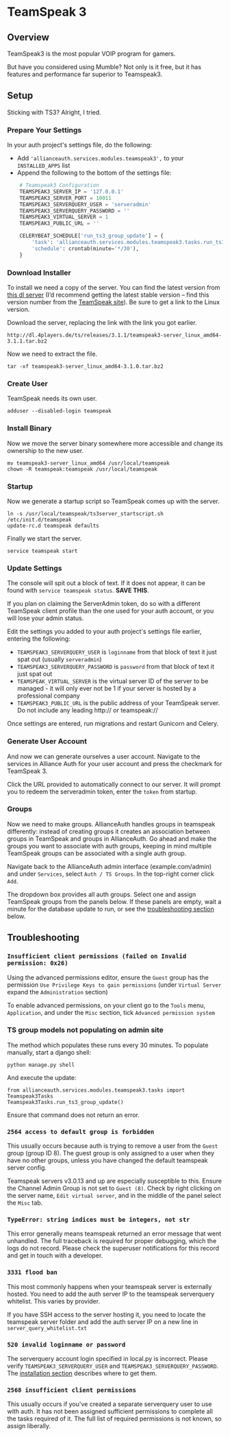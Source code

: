 # TeamSpeak 3

## Overview
TeamSpeak3 is the most popular VOIP program for gamers.

But have you considered using Mumble? Not only is it free, but it has features and performance far superior to Teamspeak3.

## Setup
Sticking with TS3? Alright, I tried.

### Prepare Your Settings
In your auth project's settings file, do the following:
 - Add `'allianceauth.services.modules.teamspeak3',` to your `INSTALLED_APPS` list
 - Append the following to the bottom of the settings file:

```python
    # Teamspeak3 Configuration
    TEAMSPEAK3_SERVER_IP = '127.0.0.1'
    TEAMSPEAK3_SERVER_PORT = 10011
    TEAMSPEAK3_SERVERQUERY_USER = 'serveradmin'
    TEAMSPEAK3_SERVERQUERY_PASSWORD = ''
    TEAMSPEAK3_VIRTUAL_SERVER = 1
    TEAMSPEAK3_PUBLIC_URL = ''

    CELERYBEAT_SCHEDULE['run_ts3_group_update'] = {
        'task': 'allianceauth.services.modules.teamspeak3.tasks.run_ts3_group_update',
        'schedule': crontab(minute='*/30'),
    }
```

### Download Installer
To install we need a copy of the server. You can find the latest version from [this dl server](http://dl.4players.de/ts/releases/) (I’d recommend getting the latest stable version – find this version number from the [TeamSpeak site](https://www.teamspeak.com/downloads#)). Be sure to get a link to the Linux version.

Download the server, replacing the link with the link you got earlier.

    http://dl.4players.de/ts/releases/3.1.1/teamspeak3-server_linux_amd64-3.1.1.tar.bz2

Now we need to extract the file.

    tar -xf teamspeak3-server_linux_amd64-3.1.0.tar.bz2

### Create User
TeamSpeak needs its own user.

    adduser --disabled-login teamspeak

### Install Binary
Now we move the server binary somewhere more accessible and change its ownership to the new user.

    mv teamspeak3-server_linux_amd64 /usr/local/teamspeak
    chown -R teamspeak:teamspeak /usr/local/teamspeak

### Startup
Now we generate a startup script so TeamSpeak comes up with the server.

    ln -s /usr/local/teamspeak/ts3server_startscript.sh /etc/init.d/teamspeak
    update-rc.d teamspeak defaults

Finally we start the server.

    service teamspeak start

### Update Settings
The console will spit out a block of text. If it does not appear, it can be found with `service teamspeak status`. **SAVE THIS**.

If you plan on claiming the ServerAdmin token, do so with a different TeamSpeak client profile than the one used for your auth account, or you will lose your admin status.

Edit the settings you added to your auth project's settings file earlier, entering the following:
 - `TEAMSPEAK3_SERVERQUERY_USER` is `loginname` from that block of text it just spat out (usually `serveradmin`)
 - `TEAMSPEAK3_SERVERQUERY_PASSWORD` is `password` from that block of text it just spat out
 - `TEAMSPEAK_VIRTUAL_SERVER` is the virtual server ID of the server to be managed - it will only ever not be 1 if your server is hosted by a professional company
 - `TEAMSPEAK3_PUBLIC_URL` is the public address of your TeamSpeak server. Do not include any leading http:// or teamspeak://

Once settings are entered, run migrations and restart Gunicorn and Celery.

### Generate User Account
And now we can generate ourselves a user account. Navigate to the services in Alliance Auth for your user account and press the checkmark for TeamSpeak 3.

Click the URL provided to automatically connect to our server. It will prompt you to redeem the serveradmin token, enter the `token` from startup.

### Groups

Now we need to make groups. AllianceAuth handles groups in teamspeak differently: instead of creating groups it creates an association between groups in TeamSpeak and groups in AllianceAuth. Go ahead and make the groups you want to associate with auth groups, keeping in mind multiple TeamSpeak groups can be associated with a single auth group.

Navigate back to the AllianceAuth admin interface (example.com/admin) and under `Services`, select `Auth / TS Groups`. In the top-right corner click `Add`.

The dropdown box provides all auth groups. Select one and assign TeamSpeak groups from the panels below. If these panels are empty, wait a minute for the database update to run, or see the [troubleshooting section](#ts-group-models-not-populating-on-admin-site) below.

## Troubleshooting

### `Insufficient client permissions (failed on Invalid permission: 0x26)`

Using the advanced permissions editor, ensure the `Guest` group has the permission `Use Privilege Keys to gain permissions` (under `Virtual Server` expand the `Administration` section)

To enable advanced permissions, on your client go to the `Tools` menu, `Application`, and under the `Misc` section, tick `Advanced permission system`

### TS group models not populating on admin site
The method which populates these runs every 30 minutes. To populate manually, start a django shell:

    python manage.py shell

And execute the update:

    from allianceauth.services.modules.teamspeak3.tasks import Teamspeak3Tasks
    Teamspeak3Tasks.run_ts3_group_update()

Ensure that command does not return an error.

### `2564 access to default group is forbidden`

This usually occurs because auth is trying to remove a user from the `Guest` group (group ID 8). The guest group is only assigned to a user when they have no other groups, unless you have changed the default teamspeak server config.

Teamspeak servers v3.0.13 and up are especially susceptible to this. Ensure the Channel Admin Group is not set to `Guest (8)`. Check by right clicking on the server name, `Edit virtual server`, and in the middle of the panel select the `Misc` tab.

### `TypeError: string indices must be integers, not str`

This error generally means teamspeak returned an error message that went unhandled. The full traceback is required for proper debugging, which the logs do not record. Please check the superuser notifications for this record and get in touch with a developer.

### `3331 flood ban`

This most commonly happens when your teamspeak server is externally hosted. You need to add the auth server IP to the teamspeak serverquery whitelist. This varies by provider.

If you have SSH access to the server hosting it, you need to locate the teamspeak server folder and add the auth server IP on a new line in  `server_query_whitelist.txt`

### `520 invalid loginname or password`

The serverquery account login specified in local.py is incorrect. Please verify `TEAMSPEAK3_SERVERQUERY_USER` and `TEAMSPEAK3_SERVERQUERY_PASSWORD`. The [installation section](#update-settings) describes where to get them.

### `2568 insufficient client permissions`

This usually occurs if you've created a separate serverquery user to use with auth. It has not been assigned sufficient permissions to complete all the tasks required of it. The full list of required permissions is not known, so assign liberally.
